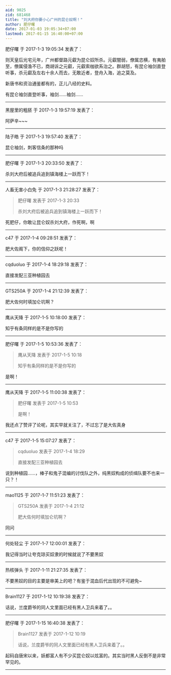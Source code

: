```yaml
---
aid: 9025
zid: 681468
title: "刘大府你要小心广州的昆仑奴啊！"
author: 肥仔曙
date: 2017-01-03 19:05:34+07:00
lastmod: 2017-01-15 16:40:00+07:00
---
```


肥仔曙 于 2017-1-3 19:05:34 发表了：

则天皇后光宅元年，广州都督路元叡为昆仑奴所杀。元叡闇弱，僚属恣横，有夷舶至，僚属侵渔不已，商胡诉之元叡，元叡索枷欲系治之。群胡怒，有昆仑袖剑直登听事，杀元叡及左右十余人而去，无敢近者，登舟入海，追之莫及。

新唐书和资治通鉴都有的，正儿八经的史料。

有昆仑袖剑直登听事，袖剑……袖剑……

---

黑屋里的粗胚 于 2017-1-3 19:57:19 发表了：

阿萨辛~~~

---

陆子皓 于 2017-1-3 19:57:40 发表了：

昆仑袖剑，刺客信条的那种吗

---

肥仔曙 于 2017-1-3 20:33:50 发表了：

杀刘大府后被追兵追到镇海楼上一跃而下！

---

人畜无害小白免 于 2017-1-3 21:28:27 发表了：

> 肥仔曙 发表于 2017-1-3 20:33
>
> 杀刘大府后被追兵追到镇海楼上一跃而下！

死肥仔，你敢让昆仑奴杀刘大府，作死啊，啊

---

c47 于 2017-1-4 09:28:51 发表了：

肥大佐阁下，你的信仰之跃呢！

---

cqduoluo 于 2017-1-4 18:29:18 发表了：

直接发配三亚种植园去

---

GTS250A 于 2017-1-4 21:12:39 发表了：

肥大佐何时填加仑坑啊？

---

鹰从天降 于 2017-1-5 10:18:00 发表了：

知乎有条同样的是不是你写的

---

肥仔曙 于 2017-1-5 10:53:36 发表了：

> 鹰从天降 发表于 2017-1-5 10:18
>
> 知乎有条同样的是不是你写的

是啊！

---

鹰从天降 于 2017-1-5 11:00:38 发表了：

> 肥仔曙 发表于 2017-1-5 10:53
>
> 是啊！

我还点了赞评了论呢，其实早就关注了，不过忘了是大佐真身

---

c47 于 2017-1-5 15:07:27 发表了：

> cqduoluo 发表于 2017-1-4 18:29
>
> 直接发配三亚种植园去

说到种植园......，棒子和鬼子混编的讨伐队之外，纯黑奴构成的侦缉队要不也来一只？！

---

mao1125 于 2017-1-7 11:51:23 发表了：

> GTS250A 发表于 2017-1-4 21:12
>
> 肥大佐何时填加仑坑啊？

同问

---

何处轻尘 于 2017-1-7 12:00:01 发表了：

我记得当时让夸克琼买奴隶的时候就说了不要黑奴

---

热核弹头 于 2017-1-11 21:27:35 发表了：

不要黑奴的目的主要是审美上的吧？有鉴于混血后代出现的不可避免~

---

Brain1127 于 2017-1-12 10:19:38 发表了：

话说，兰度爵爷的同人文里面已经有黑人卫兵来着了。。

---

肥仔曙 于 2017-1-15 16:40:38 发表了：

> Brain1127 发表于 2017-1-12 10:19
>
> 话说，兰度爵爷的同人文里面已经有黑人卫兵来着了。。

起码自唐宋以来，妖都富人有不少买昆仑奴以炫富的。其实当时黑人反倒不是非常罕见的。

---
